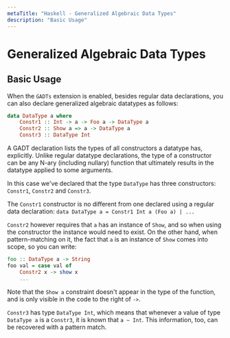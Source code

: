 ```yaml
---
metaTitle: "Haskell - Generalized Algebraic Data Types"
description: "Basic Usage"
---
```


# Generalized Algebraic Data Types



## Basic Usage


When the `GADTs` extension is enabled, besides regular data declarations, you can also declare generalized algebraic datatypes as follows:

```hs
data DataType a where
    Constr1 :: Int -> a -> Foo a -> DataType a
    Constr2 :: Show a => a -> DataType a
    Constr3 :: DataType Int

```

A GADT declaration lists the types of all constructors a datatype has, explicitly. Unlike regular datatype declarations, the type of a constructor can be any N-ary (including nullary) function that ultimately results in the datatype applied to some arguments.

In this case we've declared that the type `DataType` has three constructors: `Constr1`, `Constr2` and `Constr3`.

The `Constr1` constructor is no different from one declared using a regular data declaration: `data DataType a = Constr1 Int a (Foo a) | ...`

`Constr2` however requires that `a` has an instance of `Show`, and so when using the constructor the instance would need to exist. On the other hand, when pattern-matching on it, the fact that `a` is an instance of `Show` comes into scope, so you can write:

```hs
foo :: DataType a -> String
foo val = case val of
    Constr2 x -> show x
    ...

```

Note that the `Show a` constraint doesn't appear in the type of the function, and is only visible in the code to the right of `->`.

`Constr3` has type `DataType Int`, which means that whenever a value of type `DataType a` is a `Constr3`, it is known that `a ~ Int`. This information, too, can be recovered with a pattern match.

